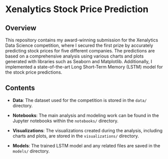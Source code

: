 # Xenalytics Stock Price Prediction

## Overview

This repository contains my award-winning submission for the Xenalytics Data Science competition, where I secured the first prize by accurately predicting stock prices for five different companies. The predictions are based on a comprehensive analysis using various charts and plots generated with libraries such as Seaborn and Matplotlib. Additionally, I implemented a state-of-the-art Long Short-Term Memory (LSTM) model for the stock price predictions.

## Contents

- **Data**: The dataset used for the competition is stored in the `data/` directory.
  
- **Notebooks**: The main analysis and modeling work can be found in the Jupyter notebooks within the `notebooks/` directory.

- **Visualizations**: The visualizations created during the analysis, including charts and plots, are stored in the `visualizations/` directory.

- **Models**: The trained LSTM model and any related files are saved in the `models/` directory.

